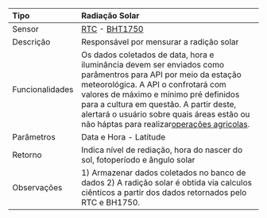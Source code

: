 | Tipo | Radiação Solar |
| :--- | :--- |
| Sensor | [RTC](/rtc.md) - [BHT1750](/bh1750.md) |
| Descrição | Responsável por mensurar a radição solar |
| Funcionalidades | Os dados coletados de data, hora e iluminância devem ser enviados como parâmentros para API por meio da estação meteorológica. A API o confrotará com valores de máximo e mínimo pré definidos para a cultura em questão. A partir deste, alertará o usuário sobre quais áreas estão ou não háptas para realizar[operações agricolas](/operacoes-agricolas.md). |
| Parâmetros | Data e Hora - Latitude |
| Retorno | Indica nível de rediação, hora do nascer do sol, fotoperíodo e ângulo solar |
| Observações | 1\) Armazenar dados coletados no banco de dados              2\) A radição solar é obtida via calculos ciênticos a partir dos dados retornados pelo RTC e BH1750. |



